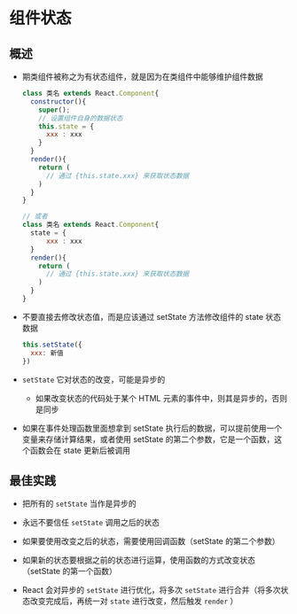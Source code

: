 # 组件状态

## 概述

+ 期类组件被称之为有状态组件，就是因为在类组件中能够维护组件数据

  ```js
  class 类名 extends React.Component{
    constructor(){
      super();
      // 设置组件自身的数据状态
      this.state = {
        xxx : xxx
      }
    }
    render(){
      return (
        // 通过 {this.state.xxx} 来获取状态数据
      )
    }
  }

  // 或者
  class 类名 extends React.Component{
    state = {
        xxx : xxx
    }
    render(){
      return (
        // 通过 {this.state.xxx} 来获取状态数据
      )
    }
  }
  ```

+ 不要直接去修改状态值，而是应该通过 setState 方法修改组件的 state 状态数据

  ```js
  this.setState({
    xxx: 新值
  })
  ```

+ `setState` 它对状态的改变，可能是异步的

  + 如果改变状态的代码处于某个 HTML 元素的事件中，则其是异步的，否则是同步

+ 如果在事件处理函数里面想拿到 setState 执行后的数据，可以提前使用一个变量来存储计算结果，或者使用 setState 的第二个参数，它是一个函数，这个函数会在 state 更新后被调用

## 最佳实践

+ 把所有的 `setState` 当作是异步的
+ 永远不要信任 `setState` 调用之后的状态
+ 如果要使用改变之后的状态，需要使用回调函数（setState 的第二个参数）
+ 如果新的状态要根据之前的状态进行运算，使用函数的方式改变状态（setState 的第一个函数）

+ React 会对异步的 `setState` 进行优化，将多次 `setState` 进行合并（将多次状态改变完成后，再统一对 `state` 进行改变，然后触发 `render` ）

